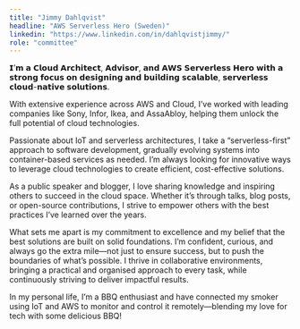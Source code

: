 ```yaml
---
title: "Jimmy Dahlqvist"
headline: "AWS Serverless Hero (Sweden)"
linkedin: "https://www.linkedin.com/in/dahlqvistjimmy/"
role: "committee"
---
```


𝗜’𝗺 𝗮 𝗖𝗹𝗼𝘂𝗱 𝗔𝗿𝗰𝗵𝗶𝘁𝗲𝗰𝘁, 𝗔𝗱𝘃𝗶𝘀𝗼𝗿, 𝗮𝗻𝗱 𝗔𝗪𝗦 𝗦𝗲𝗿𝘃𝗲𝗿𝗹𝗲𝘀𝘀 𝗛𝗲𝗿𝗼 𝘄𝗶𝘁𝗵 𝗮 𝘀𝘁𝗿𝗼𝗻𝗴 𝗳𝗼𝗰𝘂𝘀 𝗼𝗻 𝗱𝗲𝘀𝗶𝗴𝗻𝗶𝗻𝗴 𝗮𝗻𝗱 𝗯𝘂𝗶𝗹𝗱𝗶𝗻𝗴 𝘀𝗰𝗮𝗹𝗮𝗯𝗹𝗲, 𝘀𝗲𝗿𝘃𝗲𝗿𝗹𝗲𝘀𝘀 𝗰𝗹𝗼𝘂𝗱-𝗻𝗮𝘁𝗶𝘃𝗲 𝘀𝗼𝗹𝘂𝘁𝗶𝗼𝗻𝘀. 

With extensive experience across AWS and Cloud, I’ve worked with leading companies like Sony, Infor, Ikea, and AssaAbloy, helping them unlock the full potential of cloud technologies.

Passionate about IoT and serverless architectures, I take a “serverless-first” approach to software development, gradually evolving systems into container-based services as needed. I’m always looking for innovative ways to leverage cloud technologies to create efficient, cost-effective solutions.

As a public speaker and blogger, I love sharing knowledge and inspiring others to succeed in the cloud space. Whether it’s through talks, blog posts, or open-source contributions, I strive to empower others with the best practices I’ve learned over the years.

What sets me apart is my commitment to excellence and my belief that the best solutions are built on solid foundations. I’m confident, curious, and always go the extra mile—not just to ensure success, but to push the boundaries of what’s possible. I thrive in collaborative environments, bringing a practical and organised approach to every task, while continuously striving to deliver impactful results.

In my personal life, I’m a BBQ enthusiast and have connected my smoker using IoT and AWS to monitor and control it remotely—blending my love for tech with some delicious BBQ!